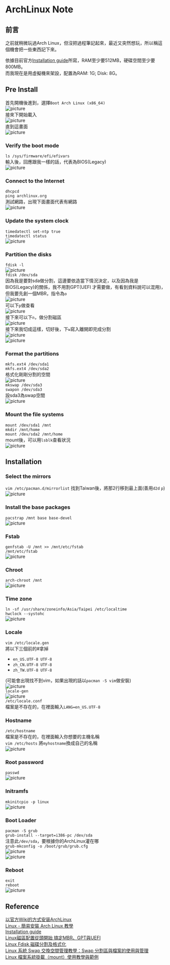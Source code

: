 # ArchLinux Note  

## 前言  
之前就稍微玩過Arch Linux，但沒把過程筆記起來，最近又突然想玩，所以稱這個機會把一些東西記下來。  

依據目前官方[Installation guide](https://wiki.archlinux.org/index.php/Installation_guide)所寫，RAM至少要512MB，硬碟空間至少要800MB。  
而我現在是用虛擬機來架設，配置為RAM: 1G; Disk: 8G。  

## Pre Install   
首先開機後進到，選擇`Boot Arch Linux (x86_64)`  
![picture](picture/install/ArchLinuxBoot.JPG)  
接來下開始載入  
![picture](picture/install/ArchLinuxBooting.JPG)  
直到這畫面  
![picture](picture/install/ArchLinuxBootComplete.JPG)   

### Verify the boot mode  
`ls /sys/firmware/efi/efivars`  
輸入後，回應跟我一樣的話，代表為BIOS(Legacy)  
![picture](picture/install/VerifyTheBootMode.JPG)  

### Connect to the Internet  
`dhcpcd`  
`ping archlinux.org`  
測試網路，出現下面畫面代表有網路  
![picture](picture/install/ping.JPG)  

### Update the system clock  
`timedatectl set-ntp true`  
`timedatectl status`  
![picture](picture/install/timedatectl.JPG)  

### Partition the disks  
`fdisk -l`  
![picture](picture/install/disk.JPG)  
`fdisk /dev/sda`  
因為我是要對sda做分割，這邊要依造當下情況決定，以及因為我是BIOS(Legacy)的關係，我不用割GPT(UEFI 才需要做，有看到資料說可以混用)，但我要先創一個MBR，指令為`o`  
![picture](picture/install/diskMBR.JPG)  
可以下`p`做查看  
![picture](picture/install/diskMBRCheck.JPG)  
接下來可以下`n`，做分割磁區  
![picture](picture/install/disksda1.JPG)  
接下來我切成這樣，切好後，下`w`寫入離開即完成分割  
![picture](picture/install/diskComplete.JPG)  
![picture](picture/install/diskNew.JPG)  

### Format the partitions  
`mkfs.ext4 /dev/sda1`  
`mkfs.ext4 /dev/sda2`  
格式化剛剛分割的空間  
![picture](picture/install/FormatPartition.JPG)  
`mkswap /dev/sda3`  
`swapon /dev/sda3`  
設sda3為swap空間  
![picture](picture/install/SwapPartition.JPG)  

### Mount the file systems  
`mount /dev/sda1 /mnt`  
`mkdir /mnt/home`  
`mount /dev/sda2 /mnt/home`  
mount後，可以用`lsblk`查看狀況  
![picture](picture/install/mountLsblk.JPG)  

## Installation  

### Select the mirrors  
`vim /etc/pacman.d/mirrorlist` 
找到Taiwan後，將那2行移到最上面(善用`d2d` `p`)  
![picture](picture/install/mirrors.JPG)  

### Install the base packages  
`pacstrap /mnt base base-devel`  
![picture](picture/install/InstallBasePackage.JPG)  

### Fstab  
`genfstab -U /mnt >> /mnt/etc/fstab`  
`/mnt/etc/fstab`  
![picture](picture/install/fstab.JPG)  

### Chroot  
`arch-chroot /mnt`  
![picture](picture/install/chroot.JPG)  

### Time zone  
`ln -sf /usr/share/zoneinfo/Asia/Taipei /etc/localtime`  
`hwclock --systohc`  
![picture](picture/install/timezone.JPG)  

### Locale  
`vim /etc/locale.gen`  
將以下三個前的#拿掉  
+ `en_US.UTF-8 UTF-8`  
+ `zh_CN.UTF-8 UTF-8`  
+ `zh_TW.UTF-8 UTF-8`  

(可能會出現找不到vim，如果出現的話以`pacman -S vim`做安裝)  
![picture](picture/install/localefile.JPG)  
`locale-gen`  
![picture](picture/install/locale.JPG)  
`/etc/locale.conf`  
檔案是不存在的，在裡面輸入`LANG=en_US.UTF-8`  

### Hostname  
`/etc/hostname`  
檔案是不存在的，在裡面輸入你想要的主機名稱  
`vim /etc/hosts`
將`myhostname`換成自己的名稱  
![picture](picture/install/hosts.JPG)  

### Root password  
`passwd`  
![picture](picture/install/passwd.JPG)  

### Initramfs  
`mkinitcpio -p linux`  
![picture](picture/install/mkinitcpio.JPG)  

### Boot Loader
`pacman -S grub`  
`grub-install --target=i386-pc /dev/sda`  
注意此`/dev/sda`，要根據你的ArchLinux灌在哪  
`grub-mkconfig -o /boot/grub/grub.cfg`  
![picture](picture/install/grubinstall.JPG)  
![picture](picture/install/grubmkconfig.JPG)  

### Reboot  
`exit`  
`reboot`  
![picture](picture/install/reboot.JPG)  



## Reference  
[以官方Wiki的方式安装ArchLinux](https://www.viseator.com/2017/05/17/arch_install/)  
[Linux - 簡易安裝 Arch Linux 教學](http://mropengate.blogspot.com/2015/08/linux-arch-linux.html)  
[Installation guide](https://wiki.archlinux.org/index.php/Installation_guide)  
[Linux磁區配置從頭開始 搞定MBR、GPT與UEFI](http://www.netadmin.com.tw/article_content.aspx?sn=1501070001&jump=1)  
[Linux Fdisk 磁碟分割及格式化](https://www.phpini.com/linux/linux-fdisk-create-format-partitions)  
[Linux 系統 Swap 交換空間管理教學：Swap 分割區與檔案的使用與管理](https://blog.gtwang.org/linux/linux-swap-space-tutorial/)  
[Linux 檔案系統掛載（mount）使用教學與範例](https://blog.gtwang.org/linux/linux-mount/)  